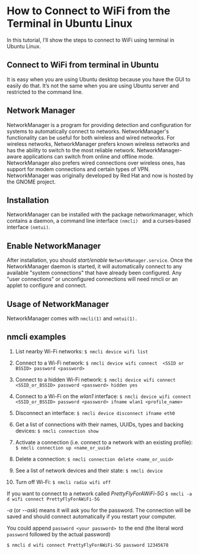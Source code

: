 
How to Connect to WiFi from the Terminal in Ubuntu Linux
=
In this tutorial, I’ll show the steps to connect to WiFi using terminal in Ubuntu Linux. 

## Connect to WiFi from terminal in Ubuntu

It is easy when you are using Ubuntu desktop because you have the GUI to easily do that. It’s not the same when you are using Ubuntu server and restricted to the command line.

## Network Manager
NetworkManager is a program for providing detection and configuration for systems to automatically connect to networks. NetworkManager's functionality can be useful for both wireless and wired networks. For wireless networks, NetworkManager prefers known wireless networks and has the ability to switch to the most reliable network. NetworkManager-aware applications can switch from online and offline mode. NetworkManager also prefers wired connections over wireless ones, has support for modem connections and certain types of VPN. NetworkManager was originally developed by Red Hat and now is hosted by the GNOME project.

## Installation
NetworkManager can be installed with the package networkmanager, which contains a daemon, a command line interface ``(nmcli) `` and a curses‐based interface ``(nmtui)``.

## Enable NetworkManager

After installation, you should *start/enable*  ``NetworkManager.service``. Once the NetworkManager daemon is started, it will automatically connect to any available "system connections" that have already been configured. Any "user connections" or unconfigured connections will need nmcli or an applet to configure and connect.

## Usage of NetworkManager
NetworkManager comes with ``nmcli(1)`` and ``nmtui(1).``

##  nmcli examples
1. List nearby Wi-Fi networks:
``$ nmcli device wifi list``

2. Connect to a Wi-Fi network:  `$ nmcli device wifi connect  <SSID or BSSID> password <password>`

3. Connect to a hidden Wi-Fi network:  `$ nmcli device wifi connect <SSID_or_BSSID> password <password> hidden yes`
4. Connect to a Wi-Fi on the *wlan1* interface: `$ nmcli device wifi connect <SSID_or_BSSID> password <password> ifname wlan1 <profile_name>`

5. Disconnect an interface: `$ nmcli device disconnect ifname eth0`

6. Get a list of connections with their names, UUIDs, types and backing devices: `$ nmcli connection show`

7. Activate a connection (i.e. connect to a network with an existing profile): `$ nmcli connection up <name_or_uuid>`

8. Delete a connection: `$ nmcli connection delete <name_or_uuid>`

9. See a list of network devices and their state: `$ nmcli device`

10. Turn off Wi-Fi: `$ nmcli radio wifi off`


If you want to connect to a network called *PrettyFlyForAWiFi-5G*
`$ nmcli -a d wifi connect PrettyFlyForAWiFi-5G `

*-a* (or *--ask*) means it will ask you for the password. The connection will be saved and should connect automatically if you restart your computer.

You could append `password <your password> `to the end (the literal word `password` followed by the actual password)

`$ nmcli d wifi connect PrettyFlyForAWiFi-5G password 12345678`
